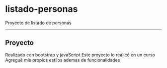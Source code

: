 # listado-personas
Proyecto de listado de personas
***
## Proyecto
Realizado con bootstrap y javaScript
Este proyecto lo realicé en un curso 
Agregué mis propios estilos ademas de funcionalidades
